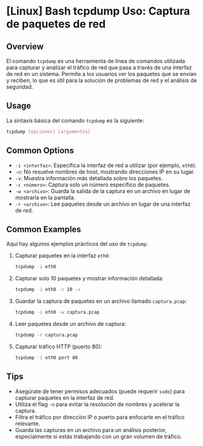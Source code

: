 # [Linux] Bash tcpdump Uso: Captura de paquetes de red

## Overview
El comando `tcpdump` es una herramienta de línea de comandos utilizada para capturar y analizar el tráfico de red que pasa a través de una interfaz de red en un sistema. Permite a los usuarios ver los paquetes que se envían y reciben, lo que es útil para la solución de problemas de red y el análisis de seguridad.

## Usage
La sintaxis básica del comando `tcpdump` es la siguiente:

```bash
tcpdump [opciones] [argumentos]
```

## Common Options
- `-i <interfaz>`: Especifica la interfaz de red a utilizar (por ejemplo, `eth0`).
- `-n`: No resuelve nombres de host, mostrando direcciones IP en su lugar.
- `-v`: Muestra información más detallada sobre los paquetes.
- `-c <número>`: Captura solo un número específico de paquetes.
- `-w <archivo>`: Guarda la salida de la captura en un archivo en lugar de mostrarla en la pantalla.
- `-r <archivo>`: Lee paquetes desde un archivo en lugar de una interfaz de red.

## Common Examples
Aquí hay algunos ejemplos prácticos del uso de `tcpdump`:

1. Capturar paquetes en la interfaz `eth0`:
   ```bash
   tcpdump -i eth0
   ```

2. Capturar solo 10 paquetes y mostrar información detallada:
   ```bash
   tcpdump -i eth0 -c 10 -v
   ```

3. Guardar la captura de paquetes en un archivo llamado `captura.pcap`:
   ```bash
   tcpdump -i eth0 -w captura.pcap
   ```

4. Leer paquetes desde un archivo de captura:
   ```bash
   tcpdump -r captura.pcap
   ```

5. Capturar tráfico HTTP (puerto 80):
   ```bash
   tcpdump -i eth0 port 80
   ```

## Tips
- Asegúrate de tener permisos adecuados (puede requerir `sudo`) para capturar paquetes en la interfaz de red.
- Utiliza el flag `-n` para evitar la resolución de nombres y acelerar la captura.
- Filtra el tráfico por dirección IP o puerto para enfocarte en el tráfico relevante.
- Guarda las capturas en un archivo para un análisis posterior, especialmente si estás trabajando con un gran volumen de tráfico.